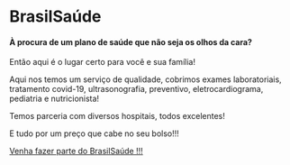 # BrasilSaúde

#### À procura de um plano de saúde que não seja os olhos da cara?

Então aqui é o lugar certo para você e sua família!

Aqui nos temos um serviço de qualidade, cobrimos exames laboratoriais, tratamento covid-19, ultrasonografia, preventivo, eletrocardiograma, pediatria e nutricionista!

Temos parceria com diversos hospitais, todos excelentes!

E tudo por um preço que cabe no seu bolso!!!

[Venha fazer parte do BrasilSaúde !!!](brasilsaude.netlify.app/)
